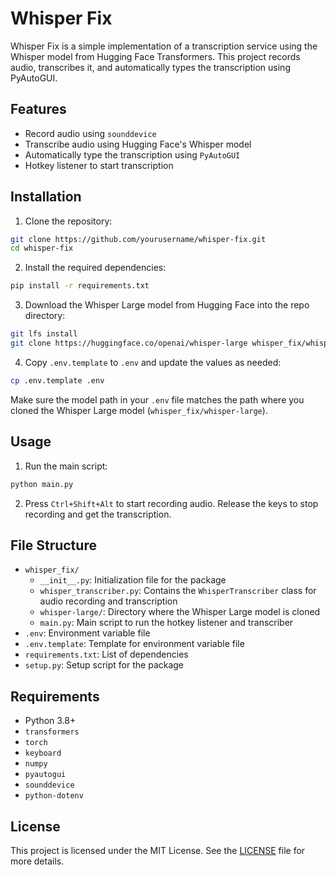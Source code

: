 # Whisper Fix

Whisper Fix is a simple implementation of a transcription service using the Whisper model from Hugging Face Transformers. This project records audio, transcribes it, and automatically types the transcription using PyAutoGUI.

## Features

- Record audio using `sounddevice`
- Transcribe audio using Hugging Face's Whisper model
- Automatically type the transcription using `PyAutoGUI`
- Hotkey listener to start transcription

## Installation

1. Clone the repository:

```bash
git clone https://github.com/yourusername/whisper-fix.git
cd whisper-fix
```

2. Install the required dependencies:

```bash
pip install -r requirements.txt
```

3. Download the Whisper Large model from Hugging Face into the repo directory:

```bash
git lfs install
git clone https://huggingface.co/openai/whisper-large whisper_fix/whisper-large
```

4. Copy `.env.template` to `.env` and update the values as needed:

```bash
cp .env.template .env
```

Make sure the model path in your `.env` file matches the path where you cloned the Whisper Large model (`whisper_fix/whisper-large`).

## Usage

1. Run the main script:

```bash
python main.py
```

2. Press `Ctrl+Shift+Alt` to start recording audio. Release the keys to stop recording and get the transcription.

## File Structure

- `whisper_fix/`
  - `__init__.py`: Initialization file for the package
  - `whisper_transcriber.py`: Contains the `WhisperTranscriber` class for audio recording and transcription
  - `whisper-large/`: Directory where the Whisper Large model is cloned
  - `main.py`: Main script to run the hotkey listener and transcriber
- `.env`: Environment variable file
- `.env.template`: Template for environment variable file
- `requirements.txt`: List of dependencies
- `setup.py`: Setup script for the package

## Requirements

- Python 3.8+
- `transformers`
- `torch`
- `keyboard`
- `numpy`
- `pyautogui`
- `sounddevice`
- `python-dotenv`

## License

This project is licensed under the MIT License. See the [LICENSE](LICENSE) file for more details.
